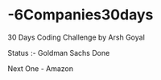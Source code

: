# -6Companies30days
30 Days Coding Challenge by Arsh Goyal

Status :-
Goldman Sachs Done

Next One - Amazon
